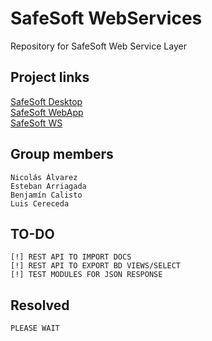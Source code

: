 # SafeSoft WebServices

Repository for SafeSoft Web Service Layer

## Project links

[SafeSoft Desktop](https://github.com/KBeDeveloper/SafeSoft-Desktop)
<br>
[SafeSoft WebApp](https://github.com/KBeDeveloper/SafeSoft-WebApp)
<br>
[SafeSoft WS](https://github.com/KBeDeveloper/SafeSoft-WebServices)

## Group members

    Nicolás Álvarez
    Esteban Arriagada
    Benjamín Calisto
    Luis Cereceda

## TO-DO

    [!] REST API TO IMPORT DOCS
    [!] REST API TO EXPORT BD VIEWS/SELECT
    [!] TEST MODULES FOR JSON RESPONSE

## Resolved

    PLEASE WAIT